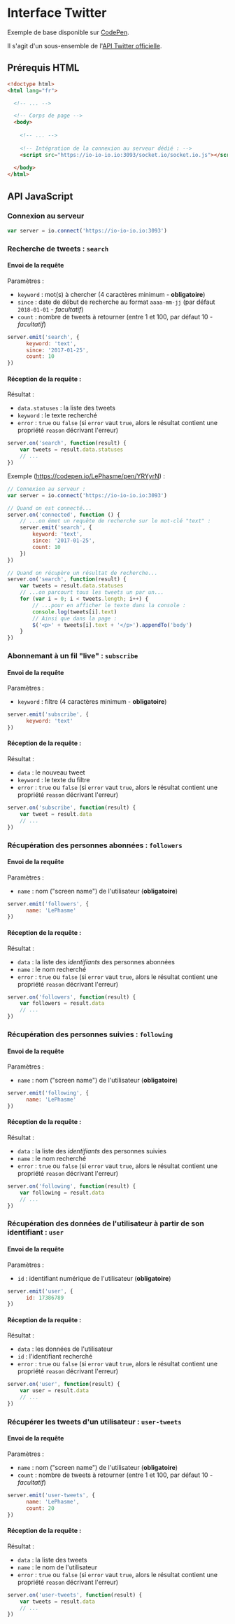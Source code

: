 # Interface Twitter

Exemple de base disponible sur [CodePen](https://codepen.io/LePhasme/pen/EdOKZX).

Il s'agit d'un sous-ensemble de l'[API Twitter officielle](https://developer.twitter.com/en/docs/api-reference-index).

## Prérequis HTML

```html
<!doctype html>
<html lang="fr">

  <!-- ... -->

  <!-- Corps de page -->
  <body>
  
    <!-- ... -->
    
    <!-- Intégration de la connexion au serveur dédié : -->
    <script src="https://io-io-io.io:3093/socket.io/socket.io.js"></script>
    
  </body>
</html>
```

## API JavaScript

### Connexion au serveur

```javascript
var server = io.connect('https://io-io-io.io:3093')
```

### Recherche de tweets : `search`

#### Envoi de la requête

Paramètres :

- `keyword` : mot(s) à chercher (4 caractères minimum - **obligatoire**)
- `since` : date de début de recherche au format `aaaa-mm-jj` (par défaut `2018-01-01` - _facultatif_)
- `count` : nombre de tweets à retourner (entre 1 et 100, par défaut 10 - _facultatif_)

```javascript
server.emit('search', {
      keyword: 'text',
      since: '2017-01-25',
      count: 10
})
```

#### Réception de la requête :

Résultat :

- `data.statuses` : la liste des tweets
- `keyword` : le texte recherché
- `error` : `true` ou `false` (si `error` vaut `true`, alors le résultat contient une propriété `reason` décrivant l'erreur)

```javascript
server.on('search', function(result) {
    var tweets = result.data.statuses
    // ...
})
```

Exemple (https://codepen.io/LePhasme/pen/YRYyrN) :

```javascript
// Connexion au serveur :
var server = io.connect('https://io-io-io.io:3093')

// Quand on est connecté...
server.on('connected', function () {
    // ...on émet un requête de recherche sur le mot-clé "text" :
    server.emit('search', {
        keyword: 'text',
        since: '2017-01-25',
        count: 10
    })
})

// Quand on récupère un résultat de recherche...
server.on('search', function(result) {
    var tweets = result.data.statuses
    // ...on parcourt tous les tweets un par un...
    for (var i = 0; i < tweets.length; i++) {
        // ...pour en afficher le texte dans la console :
        console.log(tweets[i].text)
        // Ainsi que dans la page :
        $('<p>' + tweets[i].text + '</p>').appendTo('body')
    }
})
```

### Abonnemant à un fil "live" : `subscribe`

#### Envoi de la requête

Paramètres :

- `keyword` : filtre (4 caractères minimum - **obligatoire**)

```javascript
server.emit('subscribe', {
      keyword: 'text'
})
```

#### Réception de la requête :

Résultat :

- `data` : le nouveau tweet
- `keyword` : le texte du filtre
- `error` : `true` ou `false` (si `error` vaut `true`, alors le résultat contient une propriété `reason` décrivant l'erreur)

```javascript
server.on('subscribe', function(result) {
    var tweet = result.data
    // ...
})
```

### Récupération des personnes abonnées : `followers`

#### Envoi de la requête

Paramètres :

- `name` : nom ("screen name") de l'utilisateur (**obligatoire**)

```javascript
server.emit('followers', {
      name: 'LePhasme'
})
```

#### Réception de la requête :

Résultat :

- `data` : la liste des _identifiants_ des personnes abonnées
- `name` : le nom recherché
- `error` : `true` ou `false` (si `error` vaut `true`, alors le résultat contient une propriété `reason` décrivant l'erreur)

```javascript
server.on('followers', function(result) {
    var followers = result.data
    // ...
})
```

### Récupération des personnes suivies : `following`

#### Envoi de la requête

Paramètres :

- `name` : nom ("screen name") de l'utilisateur (**obligatoire**)

```javascript
server.emit('following', {
      name: 'LePhasme'
})
```

#### Réception de la requête :

Résultat :

- `data` : la liste des _identifiants_ des personnes suivies
- `name` : le nom recherché
- `error` : `true` ou `false` (si `error` vaut `true`, alors le résultat contient une propriété `reason` décrivant l'erreur)

```javascript
server.on('following', function(result) {
    var following = result.data
    // ...
})
```

### Récupération des données de l'utilisateur à partir de son identifiant : `user`

#### Envoi de la requête

Paramètres :

- `id` : identifiant numérique de l'utilisateur (**obligatoire**)

```javascript
server.emit('user', {
      id: 17386789
})
```

#### Réception de la requête :

Résultat :

- `data` : les données de l'utilisateur
- `id` : l'identifiant recherché
- `error` : `true` ou `false` (si `error` vaut `true`, alors le résultat contient une propriété `reason` décrivant l'erreur)

```javascript
server.on('user', function(result) {
    var user = result.data
    // ...
})
```

### Récupérer les tweets d'un utilisateur : `user-tweets`

#### Envoi de la requête

Paramètres :

- `name` : nom ("screen name") de l'utilisateur (**obligatoire**)
- `count` : nombre de tweets à retourner (entre 1 et 100, par défaut 10 - _facultatif_)

```javascript
server.emit('user-tweets', {
      name: 'LePhasme',
      count: 20
})
```

#### Réception de la requête :

Résultat :

- `data` : la liste des tweets
- `name` : le nom de l'utilisateur
- `error` : `true` ou `false` (si `error` vaut `true`, alors le résultat contient une propriété `reason` décrivant l'erreur)

```javascript
server.on('user-tweets', function(result) {
    var tweets = result.data
    // ...
})
```
